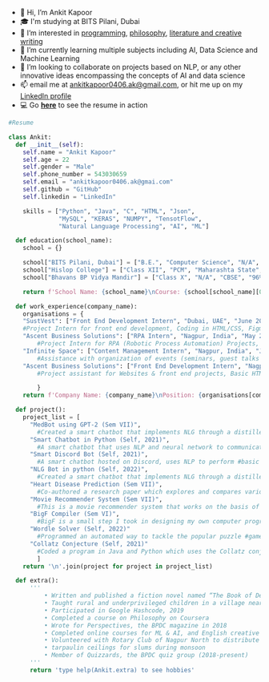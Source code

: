 - 👋 Hi, I’m Ankit Kapoor
- :mortar_board: I'm studying at BITS Pilani, Dubai
- 👀 I’m interested in [programming](https://github.com/ankitkapooor?tab=repositories), [philosophy](https://drive.google.com/file/d/1QkIRKiBdjOmPYoiXYucs81Yi2WrMXGFr/view?usp=sharing), [literature and creative writing](https://www.instagram.com/kapooooooooor/)
- 🌱 I’m currently learning multiple subjects including AI, Data Science and Machine Learning
- 💞️ I’m looking to collaborate on projects based on NLP, or any other innovative ideas encompassing the concepts of AI and data science
- 📫 email me at ankitkapoor0406.ak@gmail.com, or hit me up on my [LinkedIn profile](https://www.linkedin.com/in/ankitkapooor/)
- :computer: Go **[here](https://github.com/ankitkapooor/ankitkapooor/blob/main/cv_example.ipynb)** to see the resume in action

~~~python
#Resume

class Ankit:
  def __init__(self):
    self.name = "Ankit Kapoor"
    self.age = 22
    self.gender = "Male"
    self.phone_number = 543030659
    self.email = "ankitkapoor0406.ak@gmai.com"
    self.github = "GitHub"
    self.linkedin = "LinkedIn"

    skills = ["Python", "Java", "C", "HTML", "Json",
              "MySQL", "KERAS", "NUMPY", "TensotFlow",
              "Natural Language Processing", "AI", "ML"]

  def education(school_name):
    school = {}

    school["BITS Pilani, Dubai"] = ["B.E.", "Computer Science", "N/A", "7.46", "2018 - 2020"]
    school["Hislop College"] = ["Class XII", "PCM", "Maharashta State", "78%", "2018"]
    school["Bhavans BP Vidya Mandir"] = ["Class X", "N/A", "CBSE", "96%", "2016"]

    return f'School Name: {school_name}\nCourse: {school[school_name][0]}\nSpecialization: {school[school_name][1]}\nBoard: {school[school_name][2]}\nScore: {school[school_name][3]}\nYear: {school[school_name][4]}'

  def work_experience(company_name):
    organisations = {
    "SustVest": ["Front End Development Intern", "Dubai, UAE", "June 2021 - August 2021"],
	#Project Intern for front end development, Coding in HTML/CSS, Figma, report writing
    "Ascent Business Solutions": ["RPA Intern", "Nagpur, India", "May 2020 - June 2020"],
    	#Project Intern for RPA (Robotic Process Automation) Projects, basic coding, report #writing
    "Infinite Space": ["Content Management Intern", "Nagpur, India", "July 2018"],
    	#Assistance with organization of events (seminars, guest talks etc.), handling social #media posts, writing passages for posts/blogs.
    "Ascent Business Solutions": ["Front End Development Intern", "Nagpur, India", "July 2018"]
    	#Project assistant for Websites & front end projects, Basic HTML/CSS, website debugging, #report writing

        }
    return f'Company Name: {company_name}\nPosition: {organisations[company_name][0]}\nLocation: {organisations[company_name][1]}\nDate: {organisations[company_name][2]}'

  def project():
    project_list = [
      "MedBot using GPT-2 (Sem VII)",
        #Created a smart chatbot that implements NLG through a distilled version of GPT-2. It can #hold conversations and generate replies based on medical #queries. Ongoing part of my #Thesis.
      "Smart Chatbot in Python (Self, 2021)",
        #A smart chatbot that uses NLP and neural network to communicate with the user. It is #completely voice activated and can scrape Google and #YouTube.
      "Smart Discord Bot (Self, 2021)",
        #A smart chatbot hosted on Discord, uses NLP to perform #basic human communication. It #also uses the bot also has multiple functions like displaying movie recommendations, #Wikipedia articles, jokes/memes.
      "NLG Bot in python (Self, 2022)",
        #Created a smart chatbot that implements NLG through a distilled version of GPT-2. It can #hold conversations through replies it generates by itself #based on user queries.
      "Heart Disease Prediction (Sem VII)",
        #Co-authored a research paper which explores and compares various machine learning #algorithms used to predict heart disease in patients.
      "Movie Recommender System (Sem VII)",
        #This is a movie recommender system that works on the basis of the KNN (K Nearest #Neighbors) algorithm. Recommends 20 movies based on user input #and user ratings.
      "BigF Compiler (Sem VI)",
        #BigF is a small step I took in designing my own computer programming language. Converts #BigF (my language) to C code.
      "Wordle Solver (Self, 2022)"
        #Programmed an automated way to tackle the popular puzzle #game called Wordle.
      "Collatz Conjecture (Self, 2021)"
        #Coded a program in Java and Python which uses the Collatz conjecture to procedurally #generate patterns.
        ]
    return '\n'.join(project for project in project_list)

  def extra():
      '''
          •	Written and published a fiction novel named “The Book of Destiny”, published by Notion Press Chennai in 2015
          •	Taught rural and underprivileged children in a village near the district Tons with INME in 2017
          •	Participated in Google Hashcode, 2019
          •	Completed a course on Philosophy on Coursera
          •	Wrote for Perspectives, the BPDC magazine in 2018
          •	Completed online courses for ML & AI, and English creative writing from MyCaptain in 2017
          •	Volunteered with Rotary Club of Nagpur North to distribute supplies and helped create makeshift
          •	tarpaulin ceilings for slums during monsoon
          •	Member of Quizzards, the BPDC quiz group (2018-present)
      '''
      return 'type help(Ankit.extra) to see hobbies'

~~~

<!---
ankitkapooor/ankitkapooor is a ✨ special ✨ repository because its `README.md` (this file) appears on your GitHub profile.
You can click the Preview link to take a look at your changes.
--->
